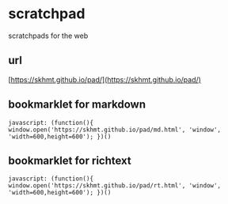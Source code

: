 # scratchpad
scratchpads for the web

## url

[https://skhmt.github.io/pad/](https://skhmt.github.io/pad/)

## bookmarklet for markdown

`javascript: (function(){ window.open('https://skhmt.github.io/pad/md.html', 'window', 'width=600,height=600'); })()`

## bookmarklet for richtext

`javascript: (function(){ window.open('https://skhmt.github.io/pad/rt.html', 'window', 'width=600,height=600'); })()`